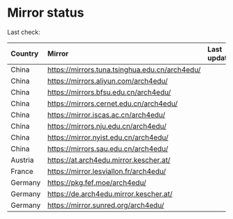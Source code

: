 <script src="./time.js"></script>
# Mirror status
Last check: <script type="text/javascript">localize(1706584656.0236313);</script>

|Country|Mirror|Last update|
|:------|:-----|:----------|
|China|https://mirrors.tuna.tsinghua.edu.cn/arch4edu/|<script type="text/javascript">localize(1706552956);</script>|
|China|https://mirrors.aliyun.com/arch4edu/|<script type="text/javascript">localize(1706552956);</script>|
|China|https://mirrors.bfsu.edu.cn/arch4edu/|<script type="text/javascript">localize(1706552956);</script>|
|China|https://mirrors.cernet.edu.cn/arch4edu/|<script type="text/javascript">localize(1706552956);</script>|
|China|https://mirror.iscas.ac.cn/arch4edu/|<script type="text/javascript">localize(1706552956);</script>|
|China|https://mirrors.nju.edu.cn/arch4edu/|<script type="text/javascript">localize(1706552956);</script>|
|China|https://mirror.nyist.edu.cn/arch4edu/|<script type="text/javascript">localize(1706552956);</script>|
|China|https://mirrors.sau.edu.cn/arch4edu/|<script type="text/javascript">localize(1706552956);</script>|
|Austria|https://at.arch4edu.mirror.kescher.at/|<script type="text/javascript">localize(1706552956);</script>|
|France|https://mirror.lesviallon.fr/arch4edu/|<script type="text/javascript">localize(1706552956);</script>|
|Germany|https://pkg.fef.moe/arch4edu/|<script type="text/javascript">localize(1706552956);</script>|
|Germany|https://de.arch4edu.mirror.kescher.at/|<script type="text/javascript">localize(1706552956);</script>|
|Germany|https://mirror.sunred.org/arch4edu/|<script type="text/javascript">localize(1706552956);</script>|

<script src="./tablefilter/tablefilter.js"></script>
<script src="./table.js"></script>